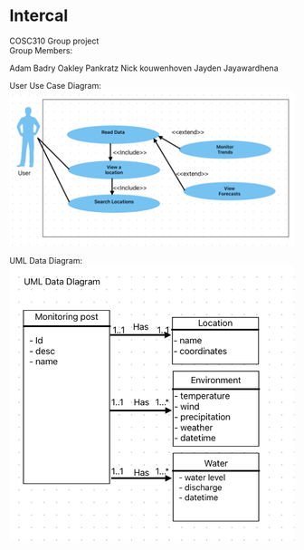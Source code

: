 # Intercal
 COSC310 Group project  
Group Members:  

Adam Badry
Oakley Pankratz
Nick kouwenhoven
Jayden Jayawardhena  

User Use Case Diagram:
![Alt Text](Use%20Case%20Diagram.png)
  
UML Data Diagram:
![Alt Text](Uml%20Data%20Diagram.png)
  

